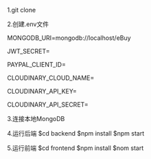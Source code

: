 1.git clone

2.创建.env文件

MONGODB_URI=mongodb://localhost/eBuy

JWT_SECRET=

PAYPAL_CLIENT_ID=

CLOUDINARY_CLOUD_NAME= 

CLOUDINARY_API_KEY= 

CLOUDINARY_API_SECRET= 

3.连接本地MongoDB

4.运行后端
$cd backend
$npm install
$npm start

5.运行前端
$cd frontend
$npm install
$nom start
